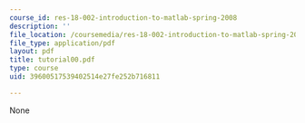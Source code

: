 ```yaml
---
course_id: res-18-002-introduction-to-matlab-spring-2008
description: ''
file_location: /coursemedia/res-18-002-introduction-to-matlab-spring-2008/39600517539402514e27fe252b716811_tutorial00.pdf
file_type: application/pdf
layout: pdf
title: tutorial00.pdf
type: course
uid: 39600517539402514e27fe252b716811

---
```

None